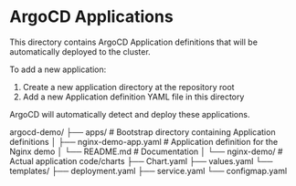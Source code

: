 # ArgoCD Applications

This directory contains ArgoCD Application definitions that will be automatically deployed to the cluster.

To add a new application:
1. Create a new application directory at the repository root
2. Add a new Application definition YAML file in this directory

ArgoCD will automatically detect and deploy these applications.

argocd-demo/
├── apps/                       # Bootstrap directory containing Application definitions
│   ├── nginx-demo-app.yaml     # Application definition for the Nginx demo
│   └── README.md               # Documentation
│
└── nginx-demo/             # Actual application code/charts
   ├── Chart.yaml
   ├── values.yaml
   └── templates/
      ├── deployment.yaml
      ├── service.yaml
      └── configmap.yaml